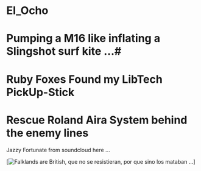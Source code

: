 # El_Ocho

# Pumping a M16 like inflating a Slingshot surf kite ...#
# Ruby Foxes Found my LibTech PickUp-Stick #

# Rescue Roland Aira System behind the enemy lines # 

Jazzy Fortunate from soundcloud here ...
 

[![Falklands are British, que no se resistieran, por que sino los mataban ... 
](https://raw.githubusercontent.com/rgarro/El_Ocho/main/elLocho.PNG)]


